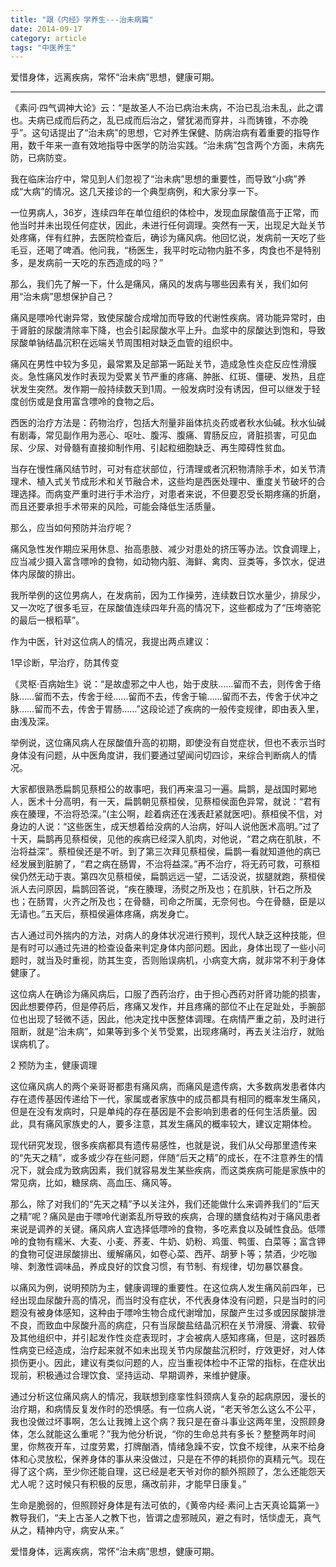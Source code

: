 ```yaml
---
title: "跟《内经》学养生---治未病篇"
date: 2014-09-17
category: article
tags: "中医养生"
---
```


爱惜身体，远离疾病，常怀“治未病”思想，健康可期。

***

《素问·四气调神大论》云：“是故圣人不治已病治未病，不治已乱治未乱，此之谓也。夫病已成而后药之，乱已成而后治之，譬犹渴而穿井，斗而铸锥，不亦晚乎”。这句话提出了“治未病”的思想，它对养生保健、防病治病有着重要的指导作用，数千年来一直有效地指导中医学的防治实践。“治未病”包含两个方面，未病先防，已病防变。

我在临床治疗中，常见到人们忽视了“治未病”思想的重要性，而导致“小病”养成“大病”的情况。这几天接诊的一个典型病例，和大家分享一下。

一位男病人，36岁，连续四年在单位组织的体检中，发现血尿酸值高于正常，而他当时并未出现任何症状，因此，未进行任何调理。突然有一天，出现足大趾关节处疼痛，伴有红肿，去医院检查后，确诊为痛风病。他回忆说，发病前一天吃了些毛豆，还喝了啤酒。他问我，“杨医生，我平时吃动物内脏不多，肉食也不是特别多，是发病前一天吃的东西造成的吗？”

那么，我们先了解一下，什么是痛风，痛风的发病与哪些因素有关，我们如何用“治未病”思想保护自己？

痛风是嘌呤代谢异常，致使尿酸合成增加而导致的代谢性疾病。肾功能异常时，由于肾脏的尿酸清除率下降，也会引起尿酸水平上升。血浆中的尿酸达到饱和，导致尿酸单钠结晶沉积在远端关节周围相对缺乏血管的组织中。

痛风在男性中较为多见，最常累及足部第一跖趾关节，造成急性炎症反应性滑膜炎。急性痛风发作时表现为受累关节严重的疼痛、肿胀、红斑、僵硬、发热，且症状发生突然。发作期一般持续数天到1周。一般发病时没有诱因，但可以继发于轻度创伤或是食用富含嘌呤的食物之后。

西医的治疗方法是：药物治疗，包括大剂量非甾体抗炎药或者秋水仙碱。秋水仙碱有剧毒，常见副作用为恶心、呕吐、腹泻、腹痛、胃肠反应，肾脏损害，可见血尿、少尿、对骨髓有直接抑制作用、引起粒细胞缺乏、再生障碍性贫血。

当存在慢性痛风结节时，可对有症状部位，行清理或者沉积物清除手术，如关节清理术、植入式关节成形术和关节融合术，这些均是西医处理中、重度关节破坏的合理选择。而病变严重时进行手术治疗，对患者来说，不但要忍受长期疼痛的折磨，而且还要承担手术带来的风险，可能会降低生活质量。

那么，应当如何预防并治疗呢？

痛风急性发作期应采用休息、抬高患肢、减少对患处的挤压等办法。饮食调理上，应当减少摄入富含嘌呤的食物，如动物内脏、海鲜、禽肉、豆类等，多饮水，促进体内尿酸的排出。

我所举例的这位男病人，在发病前，因为工作操劳，连续数日饮水量少，排尿少，又一次吃了很多毛豆，在尿酸值连续四年升高的情况下，这些都成为了“压垮骆驼的最后一根稻草”。

作为中医，针对这位病人的情况，我提出两点建议：

1早诊断，早治疗，防其传变

《灵枢·百病始生》说：“是故虚邪之中人也，始于皮肤……留而不去，则传舍于络脉……留而不去，传舍于经……留而不去，传舍于输……留而不去，传舍于伏冲之脉……留而不去，传舍于胃肠……”这段论述了疾病的一般传变规律，即由表入里，由浅及深。

举例说，这位痛风病人在尿酸值升高的初期，即使没有自觉症状，但也不表示当时身体没有问题，从中医角度讲，我们要通过望闻问切四诊，来综合判断病人的情况。

大家都很熟悉扁鹊见蔡桓公的故事吧，我们再来温习一遍。扁鹊，是战国时鄚地人，医术十分高明，有一天，扁鹊朝见蔡桓侯，见蔡桓侯面色异常，就说：“君有疾在腠理，不治将恐深。”(主公啊，趁着病还在浅表赶紧就医吧)。蔡桓侯不信，对身边的人说：“这些医生，成天想着给没病的人治病，好叫人说他医术高明。”过了十天，扁鹊再见蔡桓侯，见他的疾病已经深入肌肉，对他说，“君之病在肌肤，不治将益深”。蔡桓侯还是不听。到了第三次拜见蔡桓侯，扁鹊一看就知道他的病已经发展到脏腑了，“君之病在肠胃，不治将益深。”再不治疗，将无药可救，可蔡桓侯仍然无动于衷。第四次见蔡桓侯，扁鹊远远一望，二话没说，拔腿就跑，蔡桓侯派人去问原因，扁鹊回答说，“疾在腠理，汤熨之所及也；在肌肤，针石之所及也；在肠胃，火齐之所及也；在骨髓，司命之所属，无奈何也。今在骨髓，臣是以无请也。”五天后，蔡桓侯遍体疼痛，病发身亡。

古人通过司外揣内的方法，对病人的身体状况进行预判，现代人缺乏这种技能，但是有时可以通过先进的检查设备来判定身体内部问题。因此，身体出现了一些小问题时，就当及时重视，防其生变，否则贻误病机，小病变大病，就非常不利于身体健康了。

这位病人在确诊为痛风病后，口服了西药治疗，由于担心西药对肝肾功能的损害，因此想要停药，但是停药后，疼痛又发作，并且疼痛的部位不止在足趾处，手腕部位也出现了轻微不适，因此，他决定找中医整体调理。在病情严重之前，及时进行阻断，就是“治未病”，如果等到多个关节受累，出现疼痛时，再去关注治疗，就贻误病机了。

2 预防为主，健康调理

这位痛风病人的两个亲哥哥都患有痛风病，而痛风是遗传病，大多数病发患者体内存在遗传基因传递给下一代，家属或者家族中的成员都具有相同的概率发生痛风，但是在没有发病时，只是单纯的存在基因是不会影响到患者的任何生活质量。因此，具有痛风家族史的人，要多注意，其发生痛风的概率较大，建议定期体检。

现代研究发现，很多疾病都具有遗传易感性，也就是说，我们从父母那里遗传来的“先天之精”，或多或少存在些问题，伴随“后天之精”的成长，在不注意养生的情况下，就会成为致病因素，我们就容易发生某些疾病，而这类疾病可能是家族中的常见病，比如，糖尿病、高血压、痛风等。

那么，除了对我们的“先天之精”予以关注外，我们还能做什么来调养我们的“后天之精”呢？痛风是由于嘌呤代谢紊乱所导致的疾病，合理的膳食结构对于痛风患者来说是调养的关键。痛风病人宜选择低嘌呤的食物，多吃素食以及碱性食品。低嘌呤的食物有糯米、大麦、小麦、荞麦、牛奶、奶粉、鸡蛋、鸭蛋、白菜等；富含钾的食物可促进尿酸排出、缓解痛风，如卷心菜、西芹、胡萝卜等；禁酒，少吃咖啡、刺激性调味品，养成良好的饮食习惯，有节制、有规律，切勿暴饮暴食。

以痛风为例，说明预防为主，健康调理的重要性。在这位病人发生痛风前四年，已经出现血尿酸升高的情况，而当时没有症状，不代表身体没有问题，只是当时的问题没有被身体感知，这种由于嘌呤生物合成代谢增加，尿酸产生过多或因尿酸排泄不良，而致血中尿酸升高的病症，只有当尿酸盐结晶沉积在关节滑膜、滑囊、软骨及其他组织中，并引起发作性炎症表现时，才会被病人感知疼痛，但是，这时器质性病变已经造成，治疗起来就不如未出现关节内尿酸盐沉积时，疗效更好，对人体损伤更小。因此，建议有类似问题的人，应当重视体检中不正常的指标，在症状出现前，积极通过合理饮食、坚持运动、早期调养，来维护健康。

通过分析这位痛风病人的情况，我联想到痉挛性斜颈病人复杂的起病原因，漫长的治疗期，和病情反复发作时的恐惧感。有一位病人说，“老天爷怎么这么不公平，我也没做过坏事啊，怎么让我摊上这个病？我只是在奋斗事业这两年里，没照顾身体，怎么就能这么重呢？”我为他分析说，“你的生命总共有多长？整整两年时间里，你熬夜开车，过度劳累，打牌酗酒，情绪急躁不安，饮食不规律，从来不给身体和心灵放松，保养身体的事从来没做过，只是在不停的耗损你的真精元气。现在得了这个病，至少你还能自理，这已经是老天爷对你的额外照顾了，怎么还能怨天尤人呢？这时候只有积极的反思，痛改前非，才能早日康复。”

生命是脆弱的，但照顾好身体是有法可依的，《黄帝内经·素问上古天真论篇第一》教导我们，“夫上古圣人之教下也，皆谓之虚邪贼风，避之有时，恬惔虚无，真气从之，精神内守，病安从来。”

爱惜身体，远离疾病，常怀“治未病”思想，健康可期。


